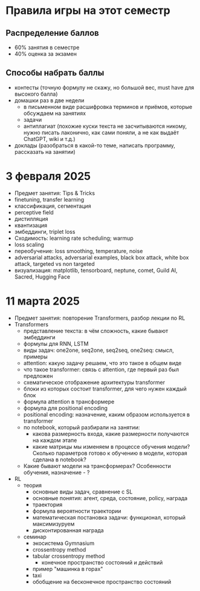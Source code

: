 # Правила игры на этот семестр

## Распределение баллов
* 60% занятия в семестре
* 40% оценка за экзамен

## Способы набрать баллы
* контесты (точную формулу не скажу, но большой вес, must have для высокого балла)
* домашки раз в две недели
  * в письменном виде расшифровка терминов и приёмов, которые обсуждаем на занятиях
  * задачи
  * антиплагиат (похожие куски текста не засчитываются никому, нужно писать лаконично, как сами поняли, а не как выдаёт ChatGPT, wiki и т.д.)
* доклады (разобраться в какой-то теме, написать программу, рассказать на занятии)

# 3 февраля 2025

* Предмет занятия: Tips & Tricks
* finetuning, transfer learning
* классификация, сегментация
* perceptive field
* дистилляция
* квантизация
* эмбеддинги, triplet loss
* Сходимость: learning rate scheduling; warmup
* loss scaling
* переобучение: loss smoothing, temperature, noise
* adversarial attacks, adversarial examples, black box attack, white box attack, targeted vs non targeted
* визуализация: matplotlib, tensorboard, neptune, comet, Guild AI, Sacred, Hugging Face

# 11 марта 2025
* Предмет занятия: повторение Transformers, разбор лекции по RL
* Transformers
  * представление текста: в чём сложность, какие бывают эмбеддинги
  * формулы для RNN, LSTM
  * виды задач: one2one, seq2one, seq2seq, one2seq: смысл, примеры
  * attention: какую задачу решаем, что это такое в общем виде
  * что такое transformer: связь с attention, где первый раз был предложен
  * схематическое отображение архитектуры transformer
  * блоки из которых состоит transformer, для чего нужен каждый блок
  * формула attention в трансформере
  * формула для positional encoding
  * positional encoding: назначение, каким образом используется в transformer
  * по notebook, который разбирали на занятии:
    * какова размерность входа, какие размерности получаются на каждом этапе
    * какие матрицы мы изменяем в процессе обучения модели? Сколько параметров готово к обучению в модели, которая сделана в notebook?
  * Какие бывают модели на трансформерах? Особенности обучения, назначение - ?
* RL
  * теория
     * основные виды задач, сравнение с SL
     * основные понятия: агент, среда, состояние, policy, награда
     * траектория
     * формула вероятности траектории
     * математическая постановка задачи: функционал, который максимизуруем
     * дисконтированная награда
  * семинар
     * экосистема Gymnasium
     * crossentropy method
     * tabular crossentropy method
       * конечное пространство состояний и действий
     * пример "машинка в горах"
     * taxi
     * обобщение на бесконечное пространство состояний



